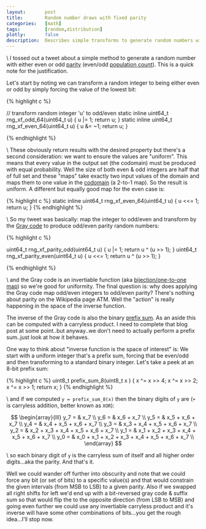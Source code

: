 ```yaml
---
layout:       post
title:        Random number draws with fixed parity
categories:   [math]
tags:         [random,distribution]
plotly:       false
description:  Describes simple transforms to generate random numbers with a given parity and the math background.
---
```


\\
I tossed out a tweet about a simple method to generate a random number with either even or odd [parity](https://en.wikipedia.org/wiki/Parity_bit) (even/odd [population count](https://en.wikipedia.org/wiki/Hamming_weight)). This is a quick note for the justification.

Let's start by noting we can transform a random integer to being either even or odd by simply forcing the value of the lowest bit:


{% highlight c %}

// transform random integer 'u' to odd/even
static inline uint64_t rng_xf_odd_64(uint64_t u)  { u |=  1; return u; }
static inline uint64_t rng_xf_even_64(uint64_t u) { u &= ~1; return u; }

{% endhighlight %}

\\
These obviously return results with the desired property but there's a second consideration: we want to ensure the values are "uniform". This means that every value in the output set (the codomain) must be produced with equal probability. Well the size of both even & odd integers are half that of full set and these "maps" take exactly two input values of the domain and maps them to one value in the [codomain](https://en.wikipedia.org/wiki/Codomain) (a 2-to-1 map). So the result is uniform. A different but equally good map for the even case is:

{% highlight c %}
static inline uint64_t rng_xf_even_64(uint64_t u) { u <<= 1; return u; }
{% endhighlight %}

\\
So my tweet was basically: map the integer to odd/even and transform by the [Gray code](https://en.wikipedia.org/wiki/Gray_code) to produce odd/even parity random numbers:

{% highlight c %}

uint64_t rng_xf_parity_odd(uint64_t u)   { u  |= 1; return u ^ (u >> 1); }
uint64_t rng_xf_parity_even(uint64_t u)  { u <<= 1; return u ^ (u >> 1); }

{% endhighlight %}


\\
and the Gray code is an invertiable function (aka [bijection/one-to-one map](https://en.wikipedia.org/wiki/Bijection)) so we're good for uniformity. The final question is: why does applying the Gray code map odd/even integers to odd/even parity? There's nothing about parity on the Wikipedia page ATM. Well the "action" is really happening in the space of the inverse function. 

The inverse of the Gray code is also the binary [prefix sum](https://en.wikipedia.org/wiki/Prefix_sum). As an aside this can be computed with a carryless product. I need to complete that blog post at some point..but anyway..we don't need to actually perform a prefix sum..just look at how it behaves.

One way to think about "inverse function is the space of interest" is: We start with a uniform integer that's a prefix sum, forcing that be even/odd and then transforming to a standard binary integer. Let's take a peek at an 8-bit prefix sum:


{% highlight c %}
uint8_t prefix_sum_8(uint8_t x )
{
  x ^= x >> 4;
  x ^= x >> 2;
  x ^= x >> 1;
  return x;
}
{% endhighlight %}

\\
and if we computed `y = prefix_sum_8(x)` then the binary digits of `y` are (`+` is carryless addition, better known as `XOR`):

$$
\begin{array}{lll}
  y_7 = & x_7 \\
  y_6 = & x_6 + x_7 \\
  y_5 = & x_5 + x_6 + x_7 \\
  y_4 = & x_4 + x_5 + x_6 + x_7 \\
  y_3 = & x_3 + x_4 + x_5 + x_6 + x_7 \\
  y_2 = & x_2 + x_3 + x_4 + x_5 + x_6 + x_7 \\
  y_1 = & x_1 + x_2 + x_3 + x_4 + x_5 + x_6 + x_7 \\
  y_0 = & x_0 + x_1 + x_2 + x_3 + x_4 + x_5 + x_6 + x_7 \\
\end{array}
$$

\\
so each binary digit of `y` is the carryless sum of itself and all higher order digits...aka the parity.  And that's it.

Well we could wander off further into obscurity and note that we could force any bit (or set of bits) to a specific value(s) and that would constrain the given intervals (from MSB to LSB) to a given parity.  Also if we swapped all right shifts for left we'd end up with a bit-reversed gray code & suffix sum so that would flip the to the opposite direction (from LSB to MSB) and going even further we could use any invertiable carryless product and it's inverse will have some other combinations of bits...you get the rough idea...I'll stop now.


